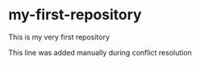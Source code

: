 # my-first-repository
This is my very first repository

This line was added manually during conflict resolution